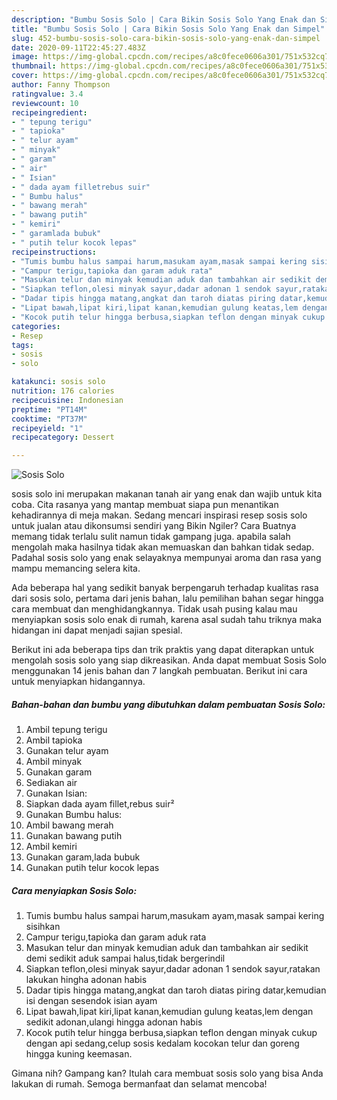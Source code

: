 ```yaml
---
description: "Bumbu Sosis Solo | Cara Bikin Sosis Solo Yang Enak dan Simpel"
title: "Bumbu Sosis Solo | Cara Bikin Sosis Solo Yang Enak dan Simpel"
slug: 452-bumbu-sosis-solo-cara-bikin-sosis-solo-yang-enak-dan-simpel
date: 2020-09-11T22:45:27.483Z
image: https://img-global.cpcdn.com/recipes/a8c0fece0606a301/751x532cq70/sosis-solo-foto-resep-utama.jpg
thumbnail: https://img-global.cpcdn.com/recipes/a8c0fece0606a301/751x532cq70/sosis-solo-foto-resep-utama.jpg
cover: https://img-global.cpcdn.com/recipes/a8c0fece0606a301/751x532cq70/sosis-solo-foto-resep-utama.jpg
author: Fanny Thompson
ratingvalue: 3.4
reviewcount: 10
recipeingredient:
- " tepung terigu"
- " tapioka"
- " telur ayam"
- " minyak"
- " garam"
- " air"
- " Isian"
- " dada ayam filletrebus suir"
- " Bumbu halus"
- " bawang merah"
- " bawang putih"
- " kemiri"
- " garamlada bubuk"
- " putih telur kocok lepas"
recipeinstructions:
- "Tumis bumbu halus sampai harum,masukam ayam,masak sampai kering sisihkan"
- "Campur terigu,tapioka dan garam aduk rata"
- "Masukan telur dan minyak kemudian aduk dan tambahkan air sedikit demi sedikit aduk sampai halus,tidak bergerindil"
- "Siapkan teflon,olesi minyak sayur,dadar adonan 1 sendok sayur,ratakan lakukan hingha adonan habis"
- "Dadar tipis hingga matang,angkat dan taroh diatas piring datar,kemudian isi dengan sesendok isian ayam"
- "Lipat bawah,lipat kiri,lipat kanan,kemudian gulung keatas,lem dengan sedikit adonan,ulangi hingga adonan habis"
- "Kocok putih telur hingga berbusa,siapkan teflon dengan minyak cukup dengan api sedang,celup sosis kedalam kocokan telur dan goreng hingga kuning keemasan."
categories:
- Resep
tags:
- sosis
- solo

katakunci: sosis solo 
nutrition: 176 calories
recipecuisine: Indonesian
preptime: "PT14M"
cooktime: "PT37M"
recipeyield: "1"
recipecategory: Dessert

---
```



![Sosis Solo](https://img-global.cpcdn.com/recipes/a8c0fece0606a301/751x532cq70/sosis-solo-foto-resep-utama.jpg)


sosis solo ini merupakan makanan tanah air yang enak dan wajib untuk kita coba. Cita rasanya yang mantap membuat siapa pun menantikan kehadirannya di meja makan.
Sedang mencari inspirasi resep sosis solo untuk jualan atau dikonsumsi sendiri yang Bikin Ngiler? Cara Buatnya memang tidak terlalu sulit namun tidak gampang juga. apabila salah mengolah maka hasilnya tidak akan memuaskan dan bahkan tidak sedap. Padahal sosis solo yang enak selayaknya mempunyai aroma dan rasa yang mampu memancing selera kita.



Ada beberapa hal yang sedikit banyak berpengaruh terhadap kualitas rasa dari sosis solo, pertama dari jenis bahan, lalu pemilihan bahan segar hingga cara membuat dan menghidangkannya. Tidak usah pusing kalau mau menyiapkan sosis solo enak di rumah, karena asal sudah tahu triknya maka hidangan ini dapat menjadi sajian spesial.


Berikut ini ada beberapa tips dan trik praktis yang dapat diterapkan untuk mengolah sosis solo yang siap dikreasikan. Anda dapat membuat Sosis Solo menggunakan 14 jenis bahan dan 7 langkah pembuatan. Berikut ini cara untuk menyiapkan hidangannya.

<!--inarticleads1-->

##### Bahan-bahan dan bumbu yang dibutuhkan dalam pembuatan Sosis Solo:

1. Ambil  tepung terigu
1. Ambil  tapioka
1. Gunakan  telur ayam
1. Ambil  minyak
1. Gunakan  garam
1. Sediakan  air
1. Gunakan  Isian:
1. Siapkan  dada ayam fillet,rebus suir²
1. Gunakan  Bumbu halus:
1. Ambil  bawang merah
1. Gunakan  bawang putih
1. Ambil  kemiri
1. Gunakan  garam,lada bubuk
1. Gunakan  putih telur kocok lepas




<!--inarticleads2-->

##### Cara menyiapkan Sosis Solo:

1. Tumis bumbu halus sampai harum,masukam ayam,masak sampai kering sisihkan
1. Campur terigu,tapioka dan garam aduk rata
1. Masukan telur dan minyak kemudian aduk dan tambahkan air sedikit demi sedikit aduk sampai halus,tidak bergerindil
1. Siapkan teflon,olesi minyak sayur,dadar adonan 1 sendok sayur,ratakan lakukan hingha adonan habis
1. Dadar tipis hingga matang,angkat dan taroh diatas piring datar,kemudian isi dengan sesendok isian ayam
1. Lipat bawah,lipat kiri,lipat kanan,kemudian gulung keatas,lem dengan sedikit adonan,ulangi hingga adonan habis
1. Kocok putih telur hingga berbusa,siapkan teflon dengan minyak cukup dengan api sedang,celup sosis kedalam kocokan telur dan goreng hingga kuning keemasan.




Gimana nih? Gampang kan? Itulah cara membuat sosis solo yang bisa Anda lakukan di rumah. Semoga bermanfaat dan selamat mencoba!
